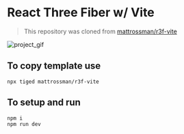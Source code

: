 # React Three Fiber w/ Vite

> This repository was cloned from [mattrossman/r3f-vite](https://github.com/mattrossman/r3f-vite)

![project_gif](https://github.com/thatbeautifuldream/r3f-demo/assets/28717686/cfa3e31d-8a76-4dba-9d17-c28eaa94efe9)


## To copy template use

```console
npx tiged mattrossman/r3f-vite
```

## To setup and run

```console
npm i
npm run dev
```
